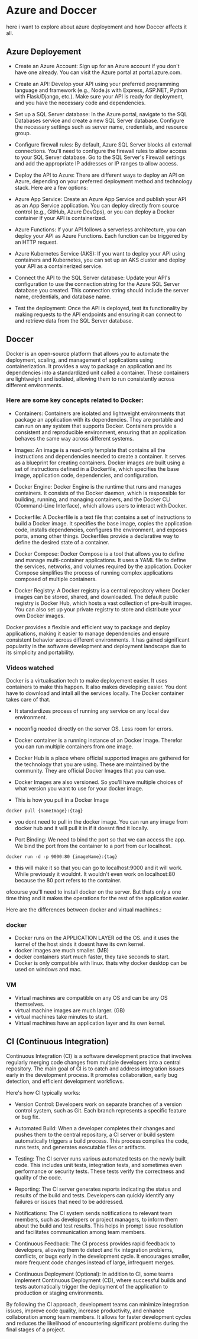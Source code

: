 # Azure and Doccer
here i want to explore about azure deployement and how Doccer affects it all.

## Azure Deployement
- Create an Azure Account: Sign up for an Azure account if you don't have one already. You can visit the Azure portal at portal.azure.com.

- Create an API: Develop your API using your preferred programming language and framework (e.g., Node.js with Express, ASP.NET, Python with Flask/Django, etc.). Make sure your API is ready for deployment, and you have the necessary code and dependencies.

- Set up a SQL Server database: In the Azure portal, navigate to the SQL Databases service and create a new SQL Server database. Configure the necessary settings such as server name, credentials, and resource group.

- Configure firewall rules: By default, Azure SQL Server blocks all external connections. You'll need to configure the firewall rules to allow access to your SQL Server database. Go to the SQL Server's Firewall settings and add the appropriate IP addresses or IP ranges to allow access.

- Deploy the API to Azure: There are different ways to deploy an API on Azure, depending on your preferred deployment method and technology stack. Here are a few options:

- Azure App Service: Create an Azure App Service and publish your API as an App Service application. You can deploy directly from source control (e.g., GitHub, Azure DevOps), or you can deploy a Docker container if your API is containerized.

- Azure Functions: If your API follows a serverless architecture, you can deploy your API as Azure Functions. Each function can be triggered by an HTTP request.

- Azure Kubernetes Service (AKS): If you want to deploy your API using containers and Kubernetes, you can set up an AKS cluster and deploy your API as a containerized service.

- Connect the API to the SQL Server database: Update your API's configuration to use the connection string for the Azure SQL Server database you created. This connection string should include the server name, credentials, and database name.

- Test the deployment: Once the API is deployed, test its functionality by making requests to the API endpoints and ensuring it can connect to and retrieve data from the SQL Server database.

## Doccer 
Docker is an open-source platform that allows you to automate the deployment, scaling, and management of applications using containerization. It provides a way to package an application and its dependencies into a standardized unit called a container. These containers are lightweight and isolated, allowing them to run consistently across different environments.

### Here are some key concepts related to Docker:

- Containers: Containers are isolated and lightweight environments that package an application with its dependencies. They are portable and can run on any system that supports Docker. Containers provide a consistent and reproducible environment, ensuring that an application behaves the same way across different systems.

- Images: An image is a read-only template that contains all the instructions and dependencies needed to create a container. It serves as a blueprint for creating containers. Docker images are built using a set of instructions defined in a Dockerfile, which specifies the base image, application code, dependencies, and configuration.

- Docker Engine: Docker Engine is the runtime that runs and manages containers. It consists of the Docker daemon, which is responsible for building, running, and managing containers, and the Docker CLI (Command-Line Interface), which allows users to interact with Docker.

- Dockerfile: A Dockerfile is a text file that contains a set of instructions to build a Docker image. It specifies the base image, copies the application code, installs dependencies, configures the environment, and exposes ports, among other things. Dockerfiles provide a declarative way to define the desired state of a container.

- Docker Compose: Docker Compose is a tool that allows you to define and manage multi-container applications. It uses a YAML file to define the services, networks, and volumes required by the application. Docker Compose simplifies the process of running complex applications composed of multiple containers.

- Docker Registry: A Docker registry is a central repository where Docker images can be stored, shared, and downloaded. The default public registry is Docker Hub, which hosts a vast collection of pre-built images. You can also set up your private registry to store and distribute your own Docker images.

Docker provides a flexible and efficient way to package and deploy applications, making it easier to manage dependencies and ensure consistent behavior across different environments. It has gained significant popularity in the software development and deployment landscape due to its simplicity and portability.

### Videos watched

Docker is a virtualisation tech to make deployement easier. It uses containers to make this happen. It also makes developing easier. You dont have to download and intall all the services locally. The Docker container takes care of that. 

- It standardizes process of running any service on any local dev environment. 

- noconfig needed directly on the server OS. Less room for errors. 

- Docker container is a running instance of an Docker Image. Therefor you can run multiple containers from one image.

- Docker Hub is a place where official supported images are gathered for the technology that you are using. These are maintained by the community. They are official Docker Images that you can use. 

- Docker Images are also versioned. So you'll have multiple choices of what version you want to use for your docker image. 

- This is how you pull in a Docker Image
```
docker pull {nameImage}:{tag}
```
- you dont need to pull in the docker image. You can run any image from docker hub and it will pull it in if it doesnt find it locally. 

- Port Binding: We need to bind the port so that we can access the app. We bind the port from the container to a port from our localhost. 

```
docker run -d -p 9000:80 {imageName}:{tag}
```
- this will make it so that you can go to localhost:9000 and it will work. While previously it wouldnt. It wouldn't even work on localhost:80 because the 80 port refers to the container.

ofcourse you'll need to install docker on the server. But thats only a one time thing and it makes the operations for the rest of the application easier. 

Here are the differences between docker and virtual machines.:
### docker
- Docker runs on the APPLICATION LAYER od the OS. and it uses the kernel of the host sinds it doesnt have its own kernel.  
- docker images are much smaller. (MB)
- docker containers start much faster, they take seconds to start.
- Docker is only compatible with linux. thats why docker desktop can be used on windows and mac.
### VM
- Virtual machines are compatible on any OS and can be any OS themselves.
- virtual machine images are much larger. (GB)
- virtual machines take minutes to start. 
- Virtual machines have an application layer and its own kernel. 
## CI (Continuous Integration)
Continuous Integration (CI) is a software development practice that involves regularly merging code changes from multiple developers into a central repository. The main goal of CI is to catch and address integration issues early in the development process. It promotes collaboration, early bug detection, and efficient development workflows.

Here's how CI typically works:

- Version Control: Developers work on separate branches of a version control system, such as Git. Each branch represents a specific feature or bug fix.

- Automated Build: When a developer completes their changes and pushes them to the central repository, a CI server or build system automatically triggers a build process. This process compiles the code, runs tests, and generates executable files or artifacts.

- Testing: The CI server runs various automated tests on the newly built code. This includes unit tests, integration tests, and sometimes even performance or security tests. These tests verify the correctness and quality of the code.

- Reporting: The CI server generates reports indicating the status and results of the build and tests. Developers can quickly identify any failures or issues that need to be addressed.

- Notifications: The CI system sends notifications to relevant team members, such as developers or project managers, to inform them about the build and test results. This helps in prompt issue resolution and facilitates communication among team members.

- Continuous Feedback: The CI process provides rapid feedback to developers, allowing them to detect and fix integration problems, conflicts, or bugs early in the development cycle. It encourages smaller, more frequent code changes instead of large, infrequent merges.

- Continuous Deployment (Optional): In addition to CI, some teams implement Continuous Deployment (CD), where successful builds and tests automatically trigger the deployment of the application to production or staging environments.

By following the CI approach, development teams can minimize integration issues, improve code quality, increase productivity, and enhance collaboration among team members. It allows for faster development cycles and reduces the likelihood of encountering significant problems during the final stages of a project.
